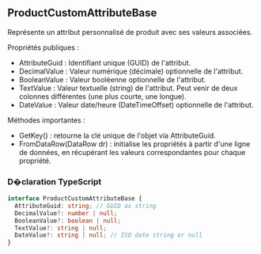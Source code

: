 ﻿## ProductCustomAttributeBase

Représente un attribut personnalisé de produit avec ses valeurs associées.

Propriétés publiques :
- AttributeGuid : Identifiant unique (GUID) de l'attribut.
- DecimalValue : Valeur numérique (décimale) optionnelle de l'attribut.
- BooleanValue : Valeur booléenne optionnelle de l'attribut.
- TextValue : Valeur textuelle (string) de l'attribut. Peut venir de deux colonnes différentes (une plus courte, une longue).
- DateValue : Valeur date/heure (DateTimeOffset) optionnelle de l'attribut.

Méthodes importantes :
- GetKey() : retourne la clé unique de l'objet via AttributeGuid.
- FromDataRow(DataRow dr) : initialise les propriétés à partir d'une ligne de données, en récupérant les valeurs correspondantes pour chaque propriété.

### D�claration TypeScript
```typescript
interface ProductCustomAttributeBase {
  AttributeGuid: string; // GUID as string
  DecimalValue?: number | null;
  BooleanValue?: boolean | null;
  TextValue?: string | null;
  DateValue?: string | null; // ISO date string or null
}
```